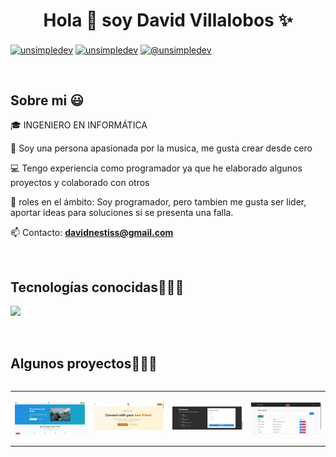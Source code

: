 <h1 align="center">Hola 👋  soy David Villalobos ✨ </h1> 

<p align="left">
<a href="www.linkedin.com/in/david-villalobos-92b26615b" target="blank"><img align="center" src="https://img.shields.io/badge/LinkedIn-0077B5?style=for-the-badge&logo=linkedin&logoColor=white" alt="unsimpledev"/></a>
<a href="https://www.facebook.com/david.villalobos.paramore/" target="blank"><img align="center" src="https://img.shields.io/badge/Facebook-1877F2?style=for-the-badge&logo=facebook&logoColor=white" alt="unsimpledev"  /></a>
<a href = "mailto:davidnestiss@gmail.com" target="blank"><img align="center" src="https://img.shields.io/badge/Gmail-D14836?style=for-the-badge&logo=gmail&logoColor=white" alt="@unsimpledev"  /></a>
  </p>
<br>
<h2>Sobre mi 😃</h2>
<!--Intro start-->

<p align="left">
🎓 INGENIERO EN INFORMÁTICA 

🎵 Soy una persona apasionada por la musica, me gusta crear desde cero

💻 Tengo experiencia como programador ya que he elaborado algunos proyectos y colaborado con otros

📝 roles en el ámbito: Soy programador, pero tambien me gusta ser lider, aportar ideas para soluciones si se presenta una falla.

📫 Contacto: **davidnestiss@gmail.com**
<!--Intro end-->
  </p>
<br>

<h2 >Tecnologías conocidas👨🏻‍💻</h2>
<!--tech stack icons-->
<p align="left">
  <a href="https://skillicons.dev">
    <img src="https://skillicons.dev/icons?i=php,css,html,js,nodejs,mysql,sqlite,git,github,docker,postman,eclipse,vscode,ai,ps&perline=12" />
  </a>
</p>
<br>
<!-------------------------->
<div id="proyectos">
<h2 >Algunos proyectos👨🏻‍💻</h2>

<table align="left" >
<tr border="none">
  <td width="25%" align="center">
    <p align="center">
        <img align="center" width=100% src="https://github.com/Deifth1909/Deifth1909/blob/main/assets/1.jpg"   alt="VIDEO" /></a>
      </p>
    <p align="center">
</a>
  
</td>
<td width="25%" align="center">
    <p align="center">
        <img align="center" width=100% src="https://github.com/Deifth1909/Deifth1909/blob/main/assets/D1.jpg"   alt="VIDEO" /></a>
      </p>


</td>
  
  <td width="25%" align="center">
    <p align="center">
        <img align="center" width=100% src="https://github.com/Deifth1909/Deifth1909/blob/main/assets/P3.jpg"   alt="VIDEO" /></a>


</td>

   <td width="25%" align="center">
    <p align="center">
        <img align="center" width=100% src="https://github.com/Deifth1909/Deifth1909/blob/main/assets/A1.jpg"   alt="VIDEO" /></a>
      </p>
    <p align="center">

    
</td>
  
</tr>
</table>
  </div>
<br>
<br><br>
<br>
<br><br><br>
<br><br>


